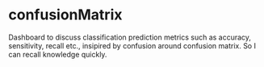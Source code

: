 # confusionMatrix
Dashboard to discuss classification prediction metrics such as accuracy, sensitivity, recall etc., insipired by confusion around confusion matrix. So I can recall knowledge quickly.  
